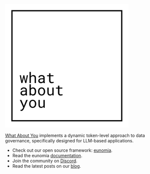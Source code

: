 ![WAY Logo](../assets/logo.svg)

[What About You][whataboutyou-website] implements a dynamic token-level approach to data governance, specifically designed for LLM-based applications.
* Check out our open source framework: [eunomia][eunomia-github].
* Read the eunomia [documentation][eunomia-docs].
* Join the community on [Discord][discord].
* Read the latest posts on our [blog][whataboutyou-blog].

[whataboutyou-website]: https://whataboutyou.ai/
[whataboutyou-blog]: https://whataboutyou.ai/blog.html
[eunomia-github]: https://github.com/whataboutyou-ai/eunomia
[eunomia-docs]: https://whataboutyou-ai.github.io/eunomia/
[discord]: https://discord.gg/TyhGZtzg3G
